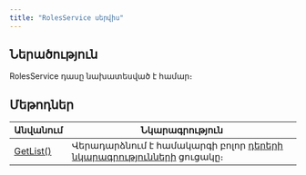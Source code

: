 ```yaml
---
title: "RolesService սերվիս"
---
```


## Ներածություն

RolesService դասը նախատեսված է համար։

## Մեթոդներ

| Անվանում | Նկարագրություն |
|----------|----------------|
| [GetList()](RolesService/GetList.md) | Վերադարձնում է համակարգի բոլոր [դերերի նկարագրությունների](../types/RolesModel.md) ցուցակը։ |
